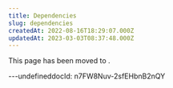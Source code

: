 ```yaml
---
title: Dependencies
slug: dependencies
createdAt: 2022-08-16T18:29:07.000Z
updatedAt: 2023-03-03T08:37:48.000Z
---
```


This page has been moved to [](docId\:hbCGTv1ZLLR2-kpSaGEXw).

---undefineddocId: n7FW8Nuv-2sfEHbnB2nQY
